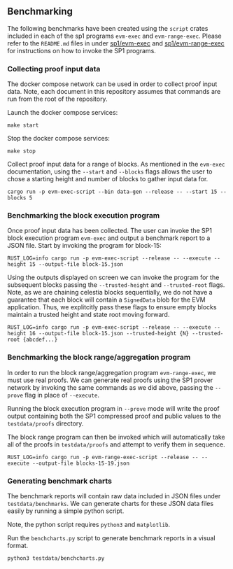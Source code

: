 ## Benchmarking

The following benchmarks have been created using the `script` crates included in each of the sp1 programs `evm-exec` and `evm-range-exec`.
Please refer to the `README.md` files in under [sp1/evm-exec](../../crates/sp1/evm-exec/README.md) and [sp1/evm-range-exec](../../crates/sp1/evm-range-exec/README.md) for instructions on how to invoke the SP1 programs.

### Collecting proof input data

The docker compose network can be used in order to collect proof input data. 
Note, each document in this repository assumes that commands are run from the root of the repository.

Launch the docker compose services:

```shell
make start
```

Stop the docker compose services:

```shell
make stop
```

Collect proof input data for a range of blocks.
As mentioned in the `evm-exec` documentation, using the `--start` and `--blocks` flags allows the user to chose a starting height and number of blocks to gather input data for.

```shell
cargo run -p evm-exec-script --bin data-gen --release -- --start 15 --blocks 5
```

### Benchmarking the block execution program

Once proof input data has been collected. The user can invoke the SP1 block execution program `evm-exec` and output a benchmark report to a JSON file.
Start by invoking the program for block-15:

```shell
RUST_LOG=info cargo run -p evm-exec-script --release -- --execute --height 15 --output-file block-15.json
```

Using the outputs displayed on screen we can invoke the program for the subsequent blocks passing the `--trusted-height` and `--trusted-root` flags.
Note, as we are chaining celestia blocks sequentially, we do not have a guarantee that each block will contain a `SignedData` blob for the EVM application.
Thus, we explitcitly pass these flags to ensure empty blocks maintain a trusted height and state root moving forward.

```shell
RUST_LOG=info cargo run -p evm-exec-script --release -- --execute --height 16 --output-file block-15.json --trusted-height {N} --trusted-root {abcdef...}
```

### Benchmarking the block range/aggregation program

In order to run the block range/aggregation program `evm-range-exec`, we must use real proofs. We can generate real proofs using the SP1 prover network by invoking the same commands as we did above, passing the `--prove` flag in place of `--execute`.

Running the block execution program in `--prove` mode will write the proof output containing both the SP1 compressed proof and public values to the `testdata/proofs` directory.

The block range program can then be invoked which will automatically take all of the proofs in `testdata/proofs` and attempt to verify them in sequence.

```shell
RUST_LOG=info cargo run -p evm-range-exec-script --release -- --execute --output-file blocks-15-19.json
```

### Generating benchmark charts

The benchmark reports will contain raw data included in JSON files under `testdata/benchmarks`.
We can generate charts for these JSON data files easily by running a simple python script.

Note, the python script requires `python3` and `matplotlib`.

Run the `benchcharts.py` script to generate benchmark reports in a visual format.

```shell
python3 testdata/benchcharts.py
```
